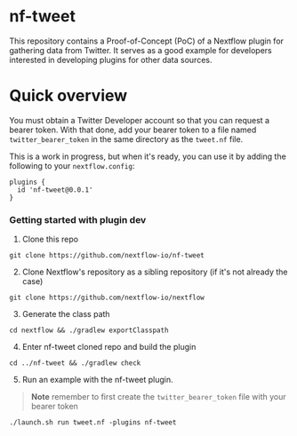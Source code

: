 nf-tweet
==============

This repository contains a Proof-of-Concept (PoC) of a Nextflow plugin for gathering data from Twitter. It serves as a good example for developers interested in developing plugins for other data sources.

Quick overview
==============
You must obtain a Twitter Developer account so that you can request a bearer token. With that done, add your bearer token to a file named `twitter_bearer_token` in the same directory as the `tweet.nf` file.

This is a work in progress, but when it's ready, you can use it by adding the following to your `nextflow.config`:

```
plugins {
  id 'nf-tweet@0.0.1'
}
```

### Getting started with plugin dev

1. Clone this repo

  ```
  git clone https://github.com/nextflow-io/nf-tweet
  ```

2. Clone Nextflow's repository as a sibling repository (if it's not already the case)

  ```
  git clone https://github.com/nextflow-io/nextflow
  ```

 3. Generate the class path

  ```
  cd nextflow && ./gradlew exportClasspath
  ```

4. Enter nf-tweet cloned repo and build the plugin

  ```
  cd ../nf-tweet && ./gradlew check
  ```


5. Run an example with the nf-tweet plugin.
> **Note**
> remember to first create the `twitter_bearer_token` file with your bearer token

  ```
  ./launch.sh run tweet.nf -plugins nf-tweet
  ```

